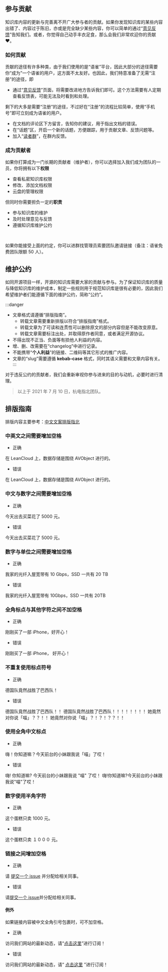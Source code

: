 ## 参与贡献

知识库内容的更新与完善离不开广大参与者的贡献。如果你发现知识库的某些内容出错了、内容过于陈旧，亦或是完全缺少某些内容，你可以简单的通过“[意见反馈](https://www.yuque.com/hduer/guide/feedback)”告知我们。或者，你觉得自己动手丰衣足食，那么会我们非常欢迎你的贡献 ❤。

### 如何贡献

贡献的途径有许多种类，由于我们使用的是“语雀”平台，因此大部分的途径需要你“成为”一个语雀的用户，这方面不太友好。也因此，我们特意准备了无需“注册”的途径，即

- 通过“[意见反馈](https://www.yuque.com/hduer/guide/feedback)”页面，将需要改进地方告诉我们即可。这个方法需要有人定期查看反馈表，可能无法及时看到和处理。

剩下的大多是需要“注册”的途径，不过好在“注册”的流程比较简单，使用“手机号”即可立刻成为语雀的用户。

- 在文档的评论区下方留言，告知你的建议，用于指出文档的错误。
- 在“话题”区，开启一个新的话题，方便跟踪，用于贡献文章、反馈问题等。
- 加入“[读者群](https://www.yuque.com/hduer/guide/help)”，在群内反馈。

### 成为贡献者

如果你打算成为一门长期的贡献者（维护者），你可以选择加入我们成为团队的一员，你将拥有以下**权限**

- 查看私密知识库权限
- 修改、添加文档权限
- 云盘的管理权限

但同时你需要担负一定的**职责**

- 参与知识库的维护
- 及时处理意见与反馈
- 遵循知识库维护公约

​

如果你能接受上面的约定，你可以进群找管理员索要团队邀请链接（备注：语雀免费团队限额 50 人）。

## 维护公约

如同开源项目一样，开源的知识库需要大家的贡献与参与。为了保证知识库的质量与降低知识库的维护成本，制定一些规则用于规范知识库是很有必要的，因此我们希望维护者们能遵循下面的维护公约，简称“公约”。
​

:::danger

- 文章格式请遵循“排版指南”。
  - 转载文章需要重新排版以符合“排版指南”格式。
  - 转载文章为了可读和连贯性可以删除原文的部分内容但是不能改变原意。
  - 转载文章需要标注出处，并取得原作者同意，或者满足开源协议。
- 不得出现不正当、负面等有损他人利益的内容。
- 增、删、改需要在“changelog”中进行记录。
- 不能携带“**个人利益**”的链接、二维码等其它形式的推广内容。
- 文章的“slug”需要遵循 **kebab-case** 格式，同时其语义需要和文章内容有关。
  :::
  ​

对于违反公约的贡献者，我们会重新审视你参与进来的目的与动机，必要时进行清理。

> 以上于 2021 年 7 月 10 日，杭电指北团队。

## 排版指南

排版内容主要参考：[中文文案排版指北](中文文案排版指北)

### 中英文之间需要增加空格

- 正确

在 LeanCloud 上，数据存储是围绕 AVObject 进行的。

- 错误

在 LeanCloud 上，数据存储是围绕 AVObject 进行的。

### 中文与数字之间需要增加空格

- 正确

今天出去买菜花了 5000 元。

- 错误

今天出去买菜花了 5000 元。

### 数字与单位之间需要增加空格

- 正确

我家的光纤入屋宽带有 10 Gbps，SSD 一共有 20 TB

- 错误

我家的光纤入屋宽带有 10Gbps，SSD 一共有 20TB

### 全角标点与其他字符之间不加空格

- 正确

刚刚买了一部 iPhone，好开心！

- 错误

刚刚买了一部 iPhone， 好开心！

### 不重复使用标点符号

- 正确

德国队竟然战胜了巴西队！

- 错误

德国队竟然战胜了巴西队！！
德国队竟然战胜了巴西队！！！！！！！！
她竟然对你说「喵」？？！！
她竟然对你说「喵」？！？！？？！！

### 使用全角中文标点

- 正确

嗨！你知道嘛？今天前台的小妹跟我说「喵」了哎！

- 错误

嗨! 你知道嘛? 今天前台的小妹跟我说 "喵" 了哎！
嗨!你知道嘛?今天前台的小妹跟我说"喵"了哎！

### 数字使用半角字符

- 正确

这个蛋糕只卖 1000 元。

- 错误

这个蛋糕只卖 １０００ 元。

### 链接之间增加空格

- 正确

请 [提交一个 issue](https://github.com/sparanoid/chinese-copywriting-guidelines/blob/master/README.zh-CN.md#) 并分配给相关同事。

- 错误

请[提交一个 issue](https://github.com/sparanoid/chinese-copywriting-guidelines/blob/master/README.zh-CN.md#)并分配给相关同事。

#### 例外

如果链接内容被中文全角引号包裹时，可不加空格。

- 正确

访问我们网站的最新动态，请“[点击这里](#)”进行订阅！

- 错误

访问我们网站的最新动态，请“ [点击这里](#) ”进行订阅！
